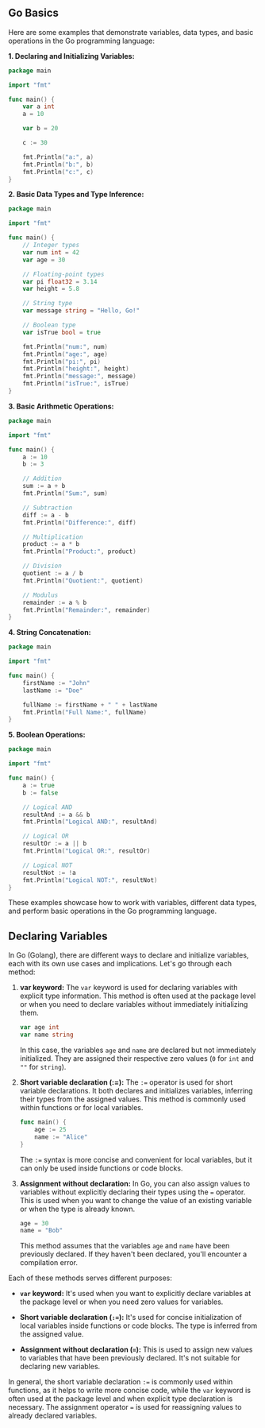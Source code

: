 ## Go Basics

Here are some examples that demonstrate variables, data types, and basic operations in the Go programming language:

**1. Declaring and Initializing Variables:**

```go
package main

import "fmt"

func main() {
    var a int
    a = 10

    var b = 20

    c := 30

    fmt.Println("a:", a)
    fmt.Println("b:", b)
    fmt.Println("c:", c)
}
```

**2. Basic Data Types and Type Inference:**

```go
package main

import "fmt"

func main() {
    // Integer types
    var num int = 42
    var age = 30

    // Floating-point types
    var pi float32 = 3.14
    var height = 5.8

    // String type
    var message string = "Hello, Go!"

    // Boolean type
    var isTrue bool = true

    fmt.Println("num:", num)
    fmt.Println("age:", age)
    fmt.Println("pi:", pi)
    fmt.Println("height:", height)
    fmt.Println("message:", message)
    fmt.Println("isTrue:", isTrue)
}
```

**3. Basic Arithmetic Operations:**

```go
package main

import "fmt"

func main() {
    a := 10
    b := 3

    // Addition
    sum := a + b
    fmt.Println("Sum:", sum)

    // Subtraction
    diff := a - b
    fmt.Println("Difference:", diff)

    // Multiplication
    product := a * b
    fmt.Println("Product:", product)

    // Division
    quotient := a / b
    fmt.Println("Quotient:", quotient)

    // Modulus
    remainder := a % b
    fmt.Println("Remainder:", remainder)
}
```

**4. String Concatenation:**

```go
package main

import "fmt"

func main() {
    firstName := "John"
    lastName := "Doe"

    fullName := firstName + " " + lastName
    fmt.Println("Full Name:", fullName)
}
```

**5. Boolean Operations:**

```go
package main

import "fmt"

func main() {
    a := true
    b := false

    // Logical AND
    resultAnd := a && b
    fmt.Println("Logical AND:", resultAnd)

    // Logical OR
    resultOr := a || b
    fmt.Println("Logical OR:", resultOr)

    // Logical NOT
    resultNot := !a
    fmt.Println("Logical NOT:", resultNot)
}
```

These examples showcase how to work with variables, different data types, and perform basic operations in the Go programming language.

## Declaring Variables

In Go (Golang), there are different ways to declare and initialize variables, each with its own use cases and implications. Let's go through each method:

1. **var keyword:**
   The `var` keyword is used for declaring variables with explicit type information. This method is often used at the package level or when you need to declare variables without immediately initializing them.

   ```go
   var age int
   var name string
   ```

   In this case, the variables `age` and `name` are declared but not immediately initialized. They are assigned their respective zero values (`0` for `int` and `""` for `string`).

2. **Short variable declaration (:=):**
   The `:=` operator is used for short variable declarations. It both declares and initializes variables, inferring their types from the assigned values. This method is commonly used within functions or for local variables.

   ```go
   func main() {
       age := 25
       name := "Alice"
   }
   ```

   The `:=` syntax is more concise and convenient for local variables, but it can only be used inside functions or code blocks.

3. **Assignment without declaration:**
   In Go, you can also assign values to variables without explicitly declaring their types using the `=` operator. This is used when you want to change the value of an existing variable or when the type is already known.

   ```go
   age = 30
   name = "Bob"
   ```

   This method assumes that the variables `age` and `name` have been previously declared. If they haven't been declared, you'll encounter a compilation error.

Each of these methods serves different purposes:

- **`var` keyword:** It's used when you want to explicitly declare variables at the package level or when you need zero values for variables.

- **Short variable declaration (`:=`):** It's used for concise initialization of local variables inside functions or code blocks. The type is inferred from the assigned value.

- **Assignment without declaration (`=`):** This is used to assign new values to variables that have been previously declared. It's not suitable for declaring new variables.

In general, the short variable declaration `:=` is commonly used within functions, as it helps to write more concise code, while the `var` keyword is often used at the package level and when explicit type declaration is necessary. The assignment operator `=` is used for reassigning values to already declared variables.